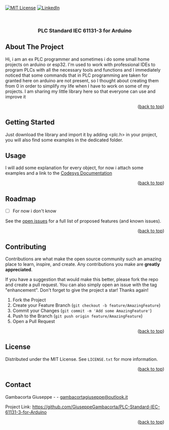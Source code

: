 <!-- Improved compatibility of back to top link: See: https://github.com/othneildrew/Best-README-Template/pull/73 -->
<a name="readme-top"></a>
<!--
*** Thanks for checking out the Best-README-Template. If you have a suggestion
*** that would make this better, please fork the repo and create a pull request
*** or simply open an issue with the tag "enhancement".
*** Don't forget to give the project a star!
*** Thanks again! Now go create something AMAZING! :D
-->



<!-- PROJECT SHIELDS -->
<!--
*** I'm using markdown "reference style" links for readability.
*** Reference links are enclosed in brackets [ ] instead of parentheses ( ).
*** See the bottom of this document for the declaration of the reference variables
*** for contributors-url, forks-url, etc. This is an optional, concise syntax you may use.
*** https://www.markdownguide.org/basic-syntax/#reference-style-links
-->

[![MIT License][license-shield]][license-url]
[![LinkedIn][linkedin-shield]][linkedin-url]



<!-- PROJECT LOGO -->
<br />


<h3 align="center">PLC Standard IEC 61131-3 for Arduino</h3>

  
</div>







<!-- ABOUT THE PROJECT -->
## About The Project


Hi, i am an ex PLC programmer and sometimes i do some small home projects on arduino or esp32. I'm used to work with professional IDEs to program PLCs with all the necessary tools and functions and I immediately noticed that some commands that in PLC programming are taken for granted here on arduino are not present, so I thought about creating them from 0 in order to simplify my life when I have to work on some of my projects.
I am sharing my little library here so that everyone can use and improve it

<p align="right">(<a href="#readme-top">back to top</a>)</p>





<!-- GETTING STARTED -->
## Getting Started

Just download the library and import it by adding <plc.h> in your project, you will also find some examples in the dedicated folder.


## Usage

I will add some explanation for every object, for now i attach some examples and a link to the [Codesys Documentation](https://help.codesys.com/webapp/idx-Standard-lib;product=Standard;version=3.5.17.0)


<p align="right">(<a href="#readme-top">back to top</a>)</p>



<!-- ROADMAP -->
## Roadmap

- [ ] For now i don't know


See the [open issues](https://github.com/GiuseppeGambacorta/PLC-Standard-IEC-61131-3-for-Arduino/issues) for a full list of proposed features (and known issues).

<p align="right">(<a href="#readme-top">back to top</a>)</p>



<!-- CONTRIBUTING -->
## Contributing

Contributions are what make the open source community such an amazing place to learn, inspire, and create. Any contributions you make are **greatly appreciated**.

If you have a suggestion that would make this better, please fork the repo and create a pull request. You can also simply open an issue with the tag "enhancement".
Don't forget to give the project a star! Thanks again!

1. Fork the Project
2. Create your Feature Branch (`git checkout -b feature/AmazingFeature`)
3. Commit your Changes (`git commit -m 'Add some AmazingFeature'`)
4. Push to the Branch (`git push origin feature/AmazingFeature`)
5. Open a Pull Request

<p align="right">(<a href="#readme-top">back to top</a>)</p>



<!-- LICENSE -->
## License

Distributed under the MIT License. See `LICENSE.txt` for more information.

<p align="right">(<a href="#readme-top">back to top</a>)</p>



<!-- CONTACT -->
## Contact

Gambacorta Giuseppe -  - gambacortagiuseppe@outlook.it

Project Link: [https://github.com/GiuseppeGambacorta/PLC-Standard-IEC-61131-3-for-Arduino
](https://github.com/GiuseppeGambacorta/PLC-Standard-IEC-61131-3-for-Arduino
)

<p align="right">(<a href="#readme-top">back to top</a>)</p>



[license-shield]: https://img.shields.io/github/license/github_username/repo_name.svg?style=for-the-badge
[license-url]: https://github.com/github_username/repo_name/blob/master/LICENSE.txt

[linkedin-shield]: https://img.shields.io/badge/-LinkedIn-black.svg?style=for-the-badge&logo=linkedin&colorB=555
[linkedin-url]: https://linkedin.com/in/linkedin_username
[product-screenshot]: images/screenshot.png





